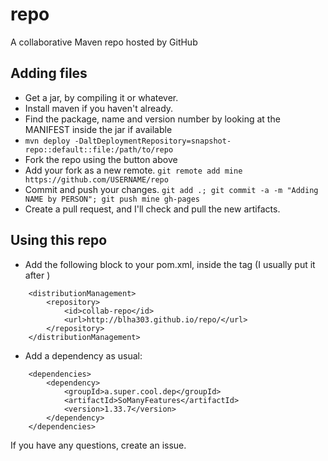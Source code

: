 # repo
A collaborative Maven repo hosted by GitHub

## Adding files
* Get a jar, by compiling it or whatever.
* Install maven if you haven't already.
* Find the package, name and version number by looking at the MANIFEST inside the jar if available
* `mvn deploy -DaltDeploymentRepository=snapshot-repo::default::file:/path/to/repo`
* Fork the repo using the button above
* Add your fork as a new remote. `git remote add mine https://github.com/USERNAME/repo`
* Commit and push your changes. `git add .; git commit -a -m "Adding NAME by PERSON"; git push mine gh-pages`
* Create a pull request, and I'll check and pull the new artifacts.

## Using this repo
* Add the following block to your pom.xml, inside the <project> tag (I usually put it after </build>)

```
    <distributionManagement>
        <repository>
            <id>collab-repo</id>
            <url>http://blha303.github.io/repo/</url>
        </repository>
    </distributionManagement>
```

* Add a dependency as usual:

```
    <dependencies>
        <dependency>
            <groupId>a.super.cool.dep</groupId>
            <artifactId>SoManyFeatures</artifactId>
            <version>1.33.7</version>
        </dependency>
    </dependencies>
```

If you have any questions, create an issue.
